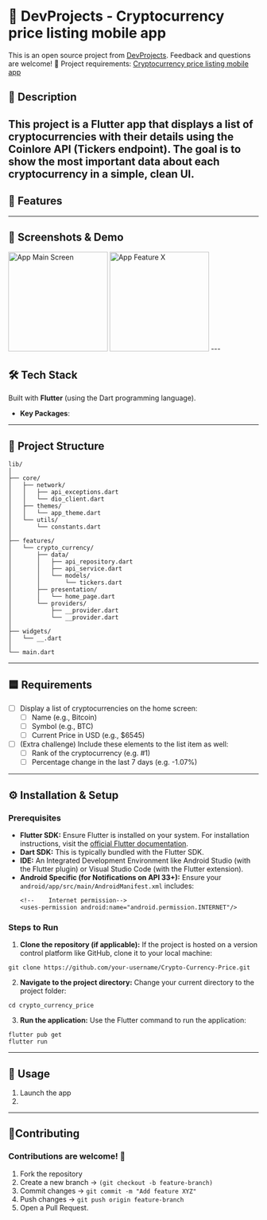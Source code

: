 # 🏡 DevProjects - Cryptocurrency price listing mobile app

This is an open source project from [DevProjects](http://www.codementor.io/projects). Feedback and questions are welcome!
🔗 Project requirements: [Cryptocurrency price listing mobile app](https://www.codementor.io/projects/mobile/cryptocurrency-price-listing-mobile-app-atx32meo88)

## 📖 Description
This project is a Flutter app that displays a list of cryptocurrencies with their details using the Coinlore API (Tickers endpoint). The goal is to show the most important data about each cryptocurrency in a simple, clean UI.
---

## 🚀 Features
[//]: # (ToDo: ==> Add Features)
[//]: # (-   **Random Palette Generation**)

[//]: # (-   **Color Display:** Colors are presented in individual cards.)

[//]: # (-   **Hex Code Visibility:** Each color card displays its corresponding hexadecimal value.)

[//]: # (-   **Responsive Grid Layout:** Colors are displayed in a grid that adapts to screen space &#40;currently 2 columns&#41;.)

[//]: # (-   **Notification System:**)

[//]: # (    *   Requests user permission to display notifications.)

[//]: # (    *   Handles cases where notification permission is denied or permanently denied by prompting the user to open app settings.)

[//]: # (    *   Displays a notification &#40;e.g., when a color's HEX code is copied&#41;)

[//]: # (-   **Shake Detection:** Shake the device to generate a new palette.)

---

## 📸 Screenshots & Demo
[//]: # (ToDo: ==> Add Screenshots)

<img src="assets/screenshot_.png" alt="App Main Screen" width="200"/>
<img src="assets/screenshot_feature_x.png" alt="App Feature X" width="200"/>
---

## 🛠️ Tech Stack
Built with **Flutter** (using the Dart programming language).
- **Key Packages**:

[//]:# (ToDo: ==> Add Key Packages)
[//]: # (    - `flutter_local_notifications`: For displaying local notifications.)
[//]: # (    - `permission_handler`: For checking and requesting permissions, and guiding users to app settings.)
[//]: # (    - `shake`: For detect phone shakes.)
---

## 📂 Project Structure 

[//]: # (ToDo: ==> Add Project Structure)
```
lib/
│
├── core/
│   ├── network/
│   │   ├── api_exceptions.dart
│   │   └── dio_client.dart
│   ├── themes/
│   │   └── app_theme.dart
│   └── utils/
│       └── constants.dart
│
├── features/
│   └── crypto_currency/
│       ├── data/
│       │   ├── api_repository.dart
│       │   ├── api_service.dart
│       │   └── models/
│       │       └── tickers.dart
│       ├── presentation/
│       │   └── home_page.dart
│       └── providers/
│           ├── __provider.dart
│           └── __provider.dart
│
├── widgets/
│   └── __.dart
│
└── main.dart
```
---

## 🟦 Requirements
* [ ] Display a list of cryptocurrencies on the home screen:
  *  [ ] Name (e.g., Bitcoin)
  *  [ ] Symbol (e.g., BTC)
  *  [ ] Current Price in USD (e.g., $6545)
* [ ] (Extra challenge) Include these elements to the list item as well:
  *  [ ] Rank of the cryptocurrency (e.g. #1)
  *  [ ] Percentage change in the last 7 days (e.g. -1.07%)
---

## ⚙️ Installation & Setup

### Prerequisites
-   **Flutter SDK:** Ensure Flutter is installed on your system. For installation instructions, visit the [official Flutter documentation](https://flutter.dev/docs/get-started/install).
-   **Dart SDK:** This is typically bundled with the Flutter SDK.
-   **IDE:** An Integrated Development Environment like Android Studio (with the Flutter plugin) or Visual Studio Code (with the Flutter extension).
-   **Android Specific (for Notifications on API 33+):**
    Ensure your `android/app/src/main/AndroidManifest.xml` includes:
    ```
    <!--    Internet permission-->
    <uses-permission android:name="android.permission.INTERNET"/>
    ```


### Steps to Run
1.  **Clone the repository (if applicable):**
    If the project is hosted on a version control platform like GitHub, clone it to your local machine:

```
git clone https://github.com/your-username/Crypto-Currency-Price.git
```

2.  **Navigate to the project directory:**
    Change your current directory to the project folder:

```
cd crypto_currency_price
```    

3.  **Run the application:**
    Use the Flutter command to run the application:

```
flutter pub get
flutter run    
```
---

[//]: # (ToDo: ==> Add Description)
## 📖 Usage 
1. Launch the app
2. 
---

## 🤝Contributing

### Contributions are welcome! 🎉

1. Fork the repository
2. Create a new branch → `(git checkout -b feature-branch)`
3. Commit changes → `git commit -m "Add feature XYZ"`
4. Push changes → `git push origin feature-branch`
5. Open a Pull Request.